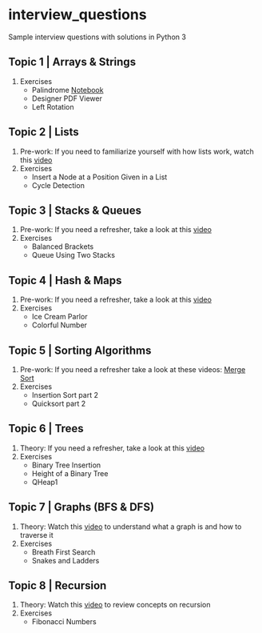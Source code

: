 # interview_questions
Sample interview questions with solutions in Python 3

## Topic 1 | Arrays & Strings
1. Exercises
    - Palindrome [Notebook](10-arrays-strings/is_palindrome.ipynb)
    - Designer PDF Viewer
    - Left Rotation
## Topic 2 | Lists
1. Pre-work: If you need to familiarize yourself with how lists work, watch this [video](https://www.youtube.com/watch?v=njTh_OwMljA])
2. Exercises
    - Insert a Node at a Position Given in a List
    - Cycle Detection
## Topic 3 | Stacks & Queues
1. Pre-work: If you need a refresher, take a look at this [video](https://www.youtube.com/watch?v=wjI1WNcIntg) 
2. Exercises
    - Balanced Brackets
    - Queue Using Two Stacks
## Topic 4 | Hash & Maps
1. Pre-work: If you need a refresher, take a look at this [video](https://www.youtube.com/watch?v=shs0KM3wKv8)
2. Exercises
    - Ice Cream Parlor
    - Colorful Number
## Topic 5 | Sorting Algorithms
1. Pre-work: If you need a refresher take a look at these videos: [Merge Sort](https://www.youtube.com/watch?v=KF2j-9iSf4Q)
2. Exercises
    - Insertion Sort part 2 
    - Quicksort part 2
## Topic 6 | Trees
1. Theory: If you need a refresher, take a look at this [video](https://www.youtube.com/watch?v=oSWTXtMglKE&t=138s) 
2. Exercises
    - Binary Tree Insertion
    - Height of a Binary Tree
    - QHeap1
## Topic 7 | Graphs (BFS & DFS)
1. Theory: Watch this [video](https://www.youtube.com/watch?v=zaBhtODEL0w) to understand what a graph is and how to traverse it
2. Exercises
    - Breath First Search
    - Snakes and Ladders
## Topic 8 | Recursion
1. Theory: Watch this [video](https://www.youtube.com/watch?v=KEEKn7Me-ms) to review concepts on recursion
2. Exercises
    - Fibonacci Numbers

